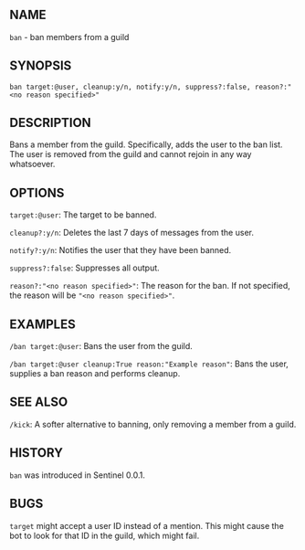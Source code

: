 ## NAME

`ban` - ban members from a guild

## SYNOPSIS

`ban target:@user, cleanup:y/n, notify:y/n, suppress?:false, reason?:"<no reason specified>"`

## DESCRIPTION

Bans a member from the guild. Specifically, adds the user to the ban list. The user is removed from the guild and cannot
rejoin in any way whatsoever.

## OPTIONS

`target:@user`: The target to be banned.

`cleanup?:y/n`: Deletes the last 7 days of messages from the user.

`notify?:y/n`: Notifies the user that they have been banned.

`suppress?:false`: Suppresses all output.

`reason?:"<no reason specified>"`: The reason for the ban. If not specified, the reason will be `"<no reason specified>"`.

## EXAMPLES

`/ban target:@user`: Bans the user from the guild.

`/ban target:@user cleanup:True reason:"Example reason"`: Bans the user, supplies a ban reason and performs cleanup.

## SEE ALSO

`/kick`: A softer alternative to banning, only removing a member from a guild.

## HISTORY

`ban` was introduced in Sentinel 0.0.1.

## BUGS

`target` might accept a user ID instead of a mention. This might cause the bot to look for that ID in the guild, which
might fail.
